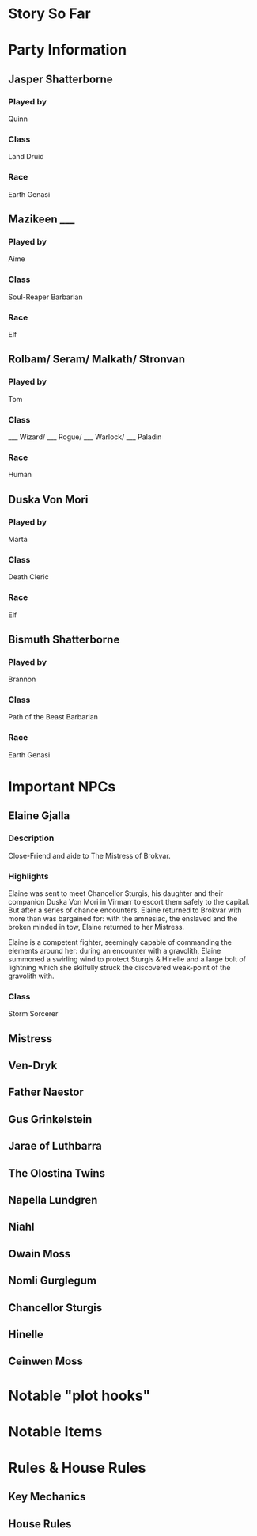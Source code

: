 # Story So Far

# Party Information
## Jasper Shatterborne
### Played by
Quinn
### Class
Land Druid
### Race
Earth Genasi
## Mazikeen ___
### Played by
Aime
### Class
Soul-Reaper Barbarian
### Race
Elf
## Rolbam/ Seram/ Malkath/ Stronvan
### Played by
Tom
### Class
___ Wizard/ ___ Rogue/ ___ Warlock/ ___ Paladin
### Race
Human
## Duska Von Mori
### Played by
Marta
### Class
Death Cleric
### Race
Elf
## Bismuth Shatterborne
### Played by
Brannon
### Class
Path of the Beast Barbarian
### Race
Earth Genasi
# Important NPCs
## Elaine Gjalla
### Description
Close-Friend and aide to The Mistress of Brokvar.
### Highlights
Elaine was sent to meet Chancellor Sturgis, his daughter and their companion Duska Von Mori in Virmarr to escort them safely to the capital. But after a series of chance encounters, Elaine returned to Brokvar with more than was bargained for: with the amnesiac, the enslaved and the broken minded in tow, Elaine returned to her Mistress.

Elaine is a competent fighter, seemingly capable of commanding the elements around her: during an encounter with a gravolith, Elaine summoned a swirling wind to protect Sturgis & Hinelle and a large bolt of lightning which she skilfully struck the discovered weak-point of the gravolith with.

### Class
Storm Sorcerer
## Mistress
## Ven-Dryk
## Father Naestor
## Gus Grinkelstein
## Jarae of Luthbarra
## The Olostina Twins
## Napella Lundgren
## Niahl
## Owain Moss
## Nomli Gurglegum
## Chancellor Sturgis
## Hinelle
## Ceinwen Moss

# Notable "plot hooks"
# Notable Items
# Rules & House Rules

## Key Mechanics

## House Rules


